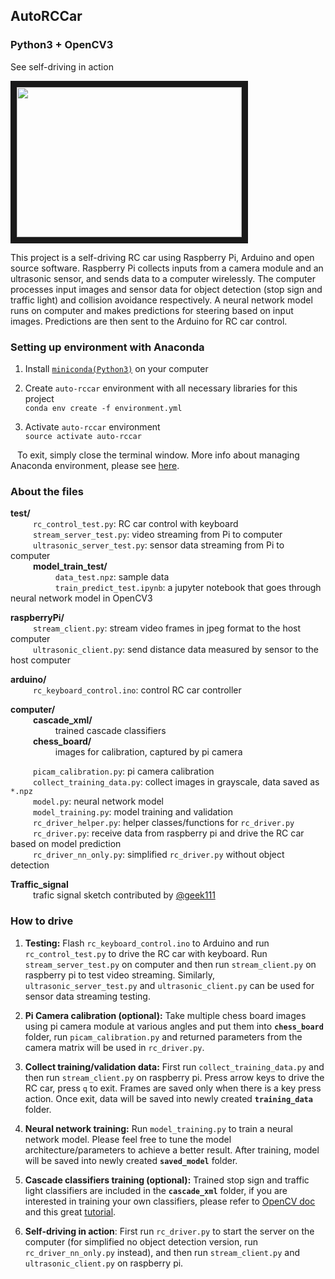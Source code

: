 ## AutoRCCar
### Python3 + OpenCV3

See self-driving in action  

<a href="http://www.youtube.com/watch?feature=player_embedded&v=BBwEF6WBUQs
" target="_blank"><img src="http://img.youtube.com/vi/BBwEF6WBUQs/0.jpg" width="360" height="240" border="10" /></a>

This project is a  self-driving RC car using Raspberry Pi, Arduino and open source software. Raspberry Pi collects inputs from a camera module and an ultrasonic sensor, and sends data to a computer wirelessly. The computer processes input images and sensor data for object detection (stop sign and traffic light) and collision avoidance respectively. A neural network model runs on computer and makes predictions for steering based on input images. Predictions are then sent to the Arduino for RC car control. 
  
### Setting up environment with Anaconda
  1. Install [`miniconda(Python3)`](https://conda.io/miniconda.html) on your computer
  2. Create `auto-rccar` environment with all necessary libraries for this project  
     ```conda env create -f environment.yml```
     
  3. Activate `auto-rccar` environment  
     ```source activate auto-rccar```
  
  &ensp; To exit, simply close the terminal window. More info about managing Anaconda environment, please see [here](https://conda.io/docs/user-guide/tasks/manage-environments.html).
  
### About the files
**test/**  
  &emsp; &emsp; `rc_control_test.py`: RC car control with keyboard  
  &emsp; &emsp;  `stream_server_test.py`: video streaming from Pi to computer  
  &emsp; &emsp;  `ultrasonic_server_test.py`: sensor data streaming from Pi to computer  
  &emsp; &emsp;  **model_train_test/**  
      &emsp; &emsp;  &emsp; &emsp; `data_test.npz`: sample data  
      &emsp; &emsp;  &emsp; &emsp; `train_predict_test.ipynb`: a jupyter notebook that goes through neural network model in OpenCV3  
  
**raspberryPi/**    
  &emsp; &emsp;  `stream_client.py`:        stream video frames in jpeg format to the host computer  
  &emsp; &emsp;  `ultrasonic_client.py`:    send distance data measured by sensor to the host computer  
  
**arduino/**  
  &emsp; &emsp;  `rc_keyboard_control.ino`: control RC car controller  
  
**computer/**    
  &emsp; &emsp;  **cascade_xml/**  
      &emsp; &emsp;  &emsp; &emsp;  trained cascade classifiers  
  &emsp; &emsp;  **chess_board/**   
      &emsp; &emsp;  &emsp; &emsp;  images for calibration, captured by pi camera  
      
  &emsp; &emsp;  `picam_calibration.py`:     pi camera calibration  
  &emsp; &emsp;  `collect_training_data.py`: collect images in grayscale, data saved as `*.npz`  
  &emsp; &emsp;  `model.py`:                 neural network model  
  &emsp; &emsp;  `model_training.py`:        model training and validation  
  &emsp; &emsp;  `rc_driver_helper.py`:      helper classes/functions for `rc_driver.py`  
  &emsp; &emsp;  `rc_driver.py`:             receive data from raspberry pi and drive the RC car based on model prediction  
  &emsp; &emsp;  `rc_driver_nn_only.py`:     simplified `rc_driver.py` without object detection  
  
  
**Traffic_signal**  
  &emsp; &emsp;  trafic signal sketch contributed by [@geek111](https://github.com/geek1111)


### How to drive
1. **Testing:** Flash `rc_keyboard_control.ino` to Arduino and run `rc_control_test.py` to drive the RC car with keyboard. Run `stream_server_test.py` on computer and then run `stream_client.py` on raspberry pi to test video streaming. Similarly, `ultrasonic_server_test.py` and `ultrasonic_client.py` can be used for sensor data streaming testing.   

2. **Pi Camera calibration (optional):** Take multiple chess board images using pi camera module at various angles and put them into **`chess_board`** folder, run `picam_calibration.py` and returned parameters from the camera matrix will be used in `rc_driver.py`.

3. **Collect training/validation data:** First run `collect_training_data.py` and then run `stream_client.py` on raspberry pi. Press arrow keys to drive the RC car, press `q` to exit. Frames are saved only when there is a key press action. Once exit, data will be saved into newly created **`training_data`** folder.

4. **Neural network training:** Run `model_training.py` to train a neural network model. Please feel free to tune the model architecture/parameters to achieve a better result. After training, model will be saved into newly created **`saved_model`** folder.

5. **Cascade classifiers training (optional):** Trained stop sign and traffic light classifiers are included in the **`cascade_xml`** folder, if you are interested in training your own classifiers, please refer to [OpenCV doc](http://docs.opencv.org/doc/user_guide/ug_traincascade.html) and this great [tutorial](http://coding-robin.de/2013/07/22/train-your-own-opencv-haar-classifier.html).

6. **Self-driving in action**: First run `rc_driver.py` to start the server on the computer (for simplified no object detection version, run `rc_driver_nn_only.py` instead), and then run `stream_client.py` and `ultrasonic_client.py` on raspberry pi. 
